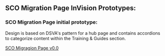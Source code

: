 
## SCO Migration Page InVision Prototypes:

### SCO Migration Page initial prototype:
Design is based on DSVA's pattern for a hub page and contains accordions to categorize content within the Training & Guides section.

[SCO Migragion Page v0.0](https://bahdigital.invisionapp.com/share/8TIABPGWDNC) 
